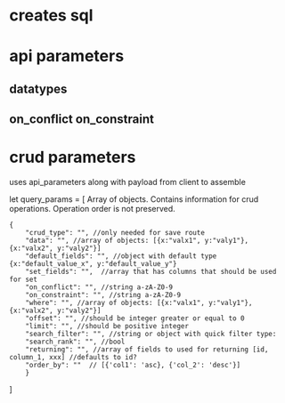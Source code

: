 # creates sql



# api parameters




## datatypes
## on_conflict on_constraint





# crud parameters
uses api_parameters along with payload from client to assemble


let query_params = [
    Array of objects. Contains information for crud operations.
    Operation order is not preserved.

    {
        "crud_type": "", //only needed for save route 
        "data": "", //array of objects: [{x:"valx1", y:"valy1"},{x:"valx2", y:"valy2"}]
        "default_fields": "", //object with default type {x:"default_value_x", y:"default_value_y"}
        "set_fields": "",  //array that has columns that should be used for set
        "on_conflict": "", //string a-zA-Z0-9
        "on_constraint": "", //string a-zA-Z0-9
        "where": "", //array of objects: [{x:"valx1", y:"valy1"},{x:"valx2", y:"valy2"}]
        "offset": "", //should be integer greater or equal to 0
        "limit": "", //should be positive integer
        "search_filter": "", //string or object with quick filter type:
        "search_rank": "", //bool
        "returning": "", //array of fields to used for returning [id, column_1, xxx] //defaults to id?
        "order_by": ""  // [{'col1': 'asc}, {'col_2': 'desc'}] 
        }
]